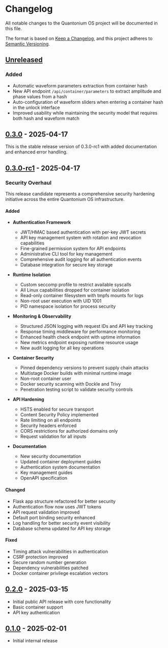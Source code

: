# Changelog

All notable changes to the Quantonium OS project will be documented in this file.

The format is based on [Keep a Changelog](https://keepachangelog.com/en/1.0.0/),
and this project adheres to [Semantic Versioning](https://semver.org/spec/v2.0.0.html).

## [Unreleased]

### Added
- Automatic waveform parameters extraction from container hash
- New API endpoint `/api/container/parameters` to extract amplitude and phase values from a hash
- Auto-configuration of waveform sliders when entering a container hash in the unlock interface
- Improved usability while maintaining the security model that requires both hash and waveform match

## [0.3.0] - 2025-04-17

This is the stable release version of 0.3.0-rc1 with added documentation and enhanced error handling.

## [0.3.0-rc1] - 2025-04-17
[0.3.0-rc1]: https://github.com/quantonium/quantonium-os/releases/tag/v0.3.0-rc1

### Security Overhaul

This release candidate represents a comprehensive security hardening initiative across the entire Quantonium OS infrastructure.

#### Added

- **Authentication Framework**
  - JWT/HMAC based authentication with per-key JWT secrets
  - API key management system with rotation and revocation capabilities
  - Fine-grained permission system for API endpoints
  - Administrative CLI tool for key management
  - Comprehensive audit logging for all authentication events
  - Database integration for secure key storage

- **Runtime Isolation**
  - Custom seccomp profile to restrict available syscalls
  - All Linux capabilities dropped for container isolation
  - Read-only container filesystem with tmpfs mounts for logs
  - Non-root user execution with UID 1001
  - PID namespace isolation for process security

- **Monitoring & Observability**
  - Structured JSON logging with request IDs and API key tracking
  - Response timing middleware for performance monitoring
  - Enhanced health check endpoint with uptime information
  - New metrics endpoint exposing runtime resource usage
  - New audit logging for all key operations

- **Container Security**
  - Pinned dependency versions to prevent supply chain attacks
  - Multistage Docker builds with minimal runtime image
  - Non-root container user
  - Docker security scanning with Dockle and Trivy
  - Penetration testing script to validate security controls

- **API Hardening**
  - HSTS enabled for secure transport
  - Content Security Policy implemented
  - Rate limiting on all endpoints
  - Security headers enforced
  - CORS restrictions for authorized domains only
  - Request validation for all inputs

- **Documentation**
  - New security documentation
  - Updated container deployment guides
  - Authentication system documentation
  - Key management guides
  - OpenAPI specification

#### Changed

- Flask app structure refactored for better security
- Authentication flow now uses JWT tokens
- API request validation improved
- Default port binding security enhanced
- Log handling for better security event visibility
- Database schema updated for API key storage

#### Fixed

- Timing attack vulnerabilities in authentication
- CSRF protection improved
- Secure random number generation
- Dependency vulnerabilities patched
- Docker container privilege escalation vectors

## [0.2.0] - 2025-03-15
[0.2.0]: https://github.com/quantonium/quantonium-os/releases/tag/v0.2.0

- Initial public API release with core functionality
- Basic container support
- API key authentication

## [0.1.0] - 2025-02-01
[0.1.0]: https://github.com/quantonium/quantonium-os/releases/tag/v0.1.0

- Initial internal release

[Unreleased]: https://github.com/quantonium/quantonium-os/compare/v0.3.0...HEAD
[0.3.0]: https://github.com/quantonium/quantonium-os/releases/tag/v0.3.0